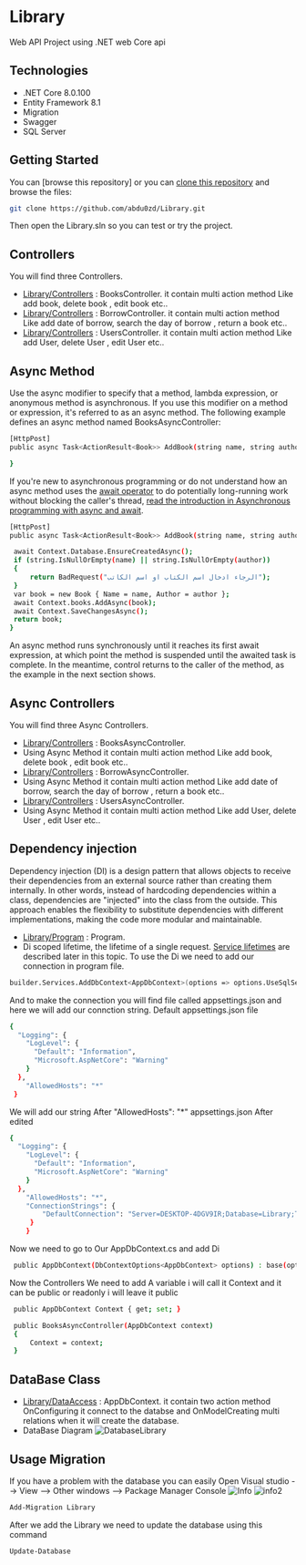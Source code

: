 # Library
Web API Project using .NET web Core api

## Technologies
- .NET Core 8.0.100
- Entity Framework 8.1
- Migration
- Swagger
- SQL Server

## Getting Started

You can [browse this repository] or you can [clone this repository](https://help.github.com/articles/cloning-a-repository/) and browse the files:

```bash
git clone https://github.com/abdu0zd/Library.git
```

Then open the Library.sln so you can test or try the project.

## Controllers
You will find three Controllers.
- [Library/Controllers](https://github.com/abdu0zd/Library/blob/master/Library/Controllers/BooksController.cs) : BooksController.
  it contain multi action method Like add book, delete book , edit book etc..
- [Library/Controllers](https://github.com/abdu0zd/Library/blob/master/Library/Controllers/BorrowController.cs) : BorrowController.
  it contain multi action method Like add date of borrow, search the day of borrow , return a book etc..
- [Library/Controllers](https://github.com/abdu0zd/Library/blob/master/Library/Controllers/UsersController.cs) : UsersController.
  it contain multi action method Like add User, delete User , edit User etc..

## Async Method 
Use the async modifier to specify that a method, lambda expression, or anonymous method is asynchronous. If you use this modifier on a method or expression, it's referred to as an async method. 
The following example defines an async method named BooksAsyncController:
```bash
[HttpPost]
public async Task<ActionResult<Book>> AddBook(string name, string author){

}
```
If you're new to asynchronous programming or do not understand how an async method uses the [await operator](https://learn.microsoft.com/en-us/dotnet/csharp/language-reference/operators/await) to do potentially long-running work without blocking the caller's thread,
[read the introduction in Asynchronous programming with async and await](https://learn.microsoft.com/en-us/dotnet/csharp/asynchronous-programming/).
```bash
[HttpPost]
public async Task<ActionResult<Book>> AddBook(string name, string author){

 await Context.Database.EnsureCreatedAsync();
 if (string.IsNullOrEmpty(name) || string.IsNullOrEmpty(author))
 {
     return BadRequest("الرجاء ادخال اسم الكتاب او اسم الكاتب");
 }
 var book = new Book { Name = name, Author = author };
 await Context.books.AddAsync(book);
 await Context.SaveChangesAsync();
 return book;
}
```
An async method runs synchronously until it reaches its first await expression, at which point the method is suspended until the awaited task is complete.
In the meantime, control returns to the caller of the method, as the example in the next section shows.

## Async Controllers 
You will find three Async Controllers.
- [Library/Controllers](https://github.com/abdu0zd/Library/blob/master/Library/Controllers/BooksAsyncController.cs) : BooksAsyncController.
- Using Async Method 
  it contain multi action method Like add book, delete book , edit book etc..
- [Library/Controllers](https://github.com/abdu0zd/Library/blob/master/Library/Controllers/BorrowAsyncController.cs) : BorrowAsyncController.
- Using Async Method
  it contain multi action method Like add date of borrow, search the day of borrow , return a book etc..
- [Library/Controllers](https://github.com/abdu0zd/Library/blob/master/Library/Controllers/UsersAsyncController.cs) : UsersAsyncController.
- Using Async Method
  it contain multi action method Like add User, delete User , edit User etc..


## Dependency injection
Dependency injection (DI) is a design pattern that allows objects to receive their dependencies from an external source rather than creating them internally.
In other words, instead of hardcoding dependencies within a class, dependencies are "injected" into the class from the outside. 
This approach enables the flexibility to substitute dependencies with different implementations, making the code more modular and maintainable.
- [Library/Program](https://github.com/abdu0zd/Library/blob/master/Library/Program.cs) : Program.
- Di scoped lifetime, the lifetime of a single request. [Service lifetimes](https://learn.microsoft.com/en-us/aspnet/core/fundamentals/dependency-injection?view=aspnetcore-8.0#service-lifetimes) are described later in this topic.
  To use the Di we need to add our connection in program file.
```bash
builder.Services.AddDbContext<AppDbContext>(options => options.UseSqlServer(builder.Configuration.GetConnectionString("DefaultConnection")));
```
And to make the connection you will find file called appsettings.json and here we will add our connction string.
Default appsettings.json file
```bash
{
  "Logging": {
    "LogLevel": {
      "Default": "Information",
      "Microsoft.AspNetCore": "Warning"
    }
  },
    "AllowedHosts": "*"
 }
```
We will add our string After "AllowedHosts": "*"
appsettings.json After edited 
```bash
{
  "Logging": {
    "LogLevel": {
      "Default": "Information",
      "Microsoft.AspNetCore": "Warning"
    }
  },
    "AllowedHosts": "*",
    "ConnectionStrings": {
        "DefaultConnection": "Server=DESKTOP-4DGV9IR;Database=Library;Trusted_Connection=True;trustservercertificate=true"
     }
    }
```

Now we need to go to Our AppDbContext.cs and add Di
```bash
 public AppDbContext(DbContextOptions<AppDbContext> options) : base(options) { }
```
Now the Controllers We need to add A variable i will call it Context and it can be public or readonly i will leave it public
```bash
 public AppDbContext Context { get; set; }

 public BooksAsyncController(AppDbContext context)
 {
     Context = context;
 }
```

## DataBase Class
- [Library/DataAccess](https://github.com/abdu0zd/Library/blob/master/Library/DataAccess/AppDbContext.cs) : AppDbContext.
  it contain two action method OnConfiguring  it connect to the databse and OnModelCreating multi relations when it will create the database.
- DataBase Diagram
  ![DatabaseLibrary](https://github.com/abdu0zd/Library/assets/13774950/103b702d-6516-4b7b-b6c4-3742320d81da) 

## Usage Migration
If you have a problem with the database you can easily
Open Visual studio --> View --> Other windows --> Package Manager Console
![Info](https://github.com/abdu0zd/Library/assets/13774950/e608bee8-769a-4168-94af-4956cbb49787)
![info2](https://github.com/abdu0zd/Library/assets/13774950/5a04f20e-4bd9-456c-9008-7c94d9256271)

 ```bash
Add-Migration Library
```
After we add the Library we need to update the database using this command
 ```bash
Update-Database
```
